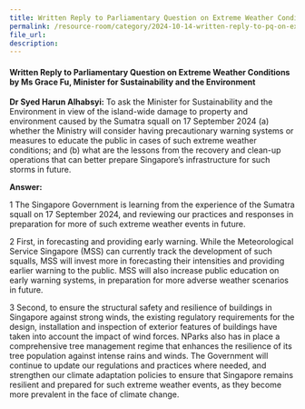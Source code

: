 ```yaml
---
title: Written Reply to Parliamentary Question on Extreme Weather Conditions
permalink: /resource-room/category/2024-10-14-written-reply-to-pq-on-extreme-weather-conditions
file_url:
description:
---
```

 
#### Written Reply to Parliamentary Question on Extreme Weather Conditions by Ms Grace Fu, Minister for Sustainability and the Environment

**Dr Syed Harun Alhabsyi:** To ask the Minister for Sustainability and the Environment in view of the island-wide damage to property and environment caused by the Sumatra squall on 17 September 2024 (a) whether the Ministry will consider having precautionary warning systems or measures to educate the public in cases of such extreme weather conditions; and (b) what are the lessons from the recovery and clean-up operations that can better prepare Singapore’s infrastructure for such storms in future.  

**Answer:**

1 The Singapore Government is learning from the experience of the Sumatra squall on 17 September 2024, and reviewing our practices and responses in preparation for more of such extreme weather events in future.

2 First, in forecasting and providing early warning. While the Meteorological Service Singapore (MSS) can currently track the development of such squalls, MSS will invest more in forecasting their intensities and providing earlier warning to the public. MSS will also increase public education on early warning systems, in preparation for more adverse weather scenarios in future.

3 Second, to ensure the structural safety and resilience of buildings in Singapore against strong winds, the existing regulatory requirements for the design, installation and inspection of exterior features of buildings have taken into account the impact of wind forces. NParks also has in place a comprehensive tree management regime that enhances the resilience of its tree population against intense rains and winds. The Government will continue to update our regulations and practices where needed, and strengthen our climate adaptation policies to ensure that Singapore remains resilient and prepared for such extreme weather events, as they become more prevalent in the face of climate change.
